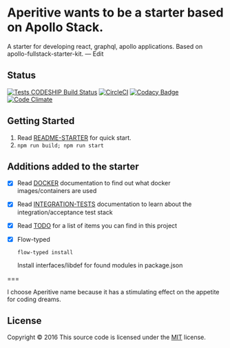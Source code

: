 # Aperitive wants to be a starter based on Apollo Stack.
A starter for developing react, graphql, apollo applications. Based on apollo-fullstack-starter-kit. — Edit

## Status
[![Tests CODESHIP Build Status](https://codeship.com/projects/81085e90-8e67-0134-6a22-5e4cacc66032/status?branch=master)](https://codeship.com/projects/81085e90-8e67-0134-6a22-5e4cacc66032/status?branch=master)
[![CircleCI](https://circleci.com/gh/redcom/aperitive/tree/master.svg?style=svg)](https://circleci.com/gh/redcom/aperitive/tree/master)
[![Codacy Badge](https://api.codacy.com/project/badge/Coverage/bd8b6bef7fa547ab98ffaf3c85cd3ad3)](https://www.codacy.com/app/red-com/aperitive?utm_source=github.com&amp;utm_medium=referral&amp;utm_content=redcom/aperitive&amp;utm_campaign=Badge_Coverage)
[![Code Climate](https://codeclimate.com/github/redcom/aperitive/badges/gpa.svg)](https://codeclimate.com/github/redcom/aperitive)

## Getting Started

1. Read [README-STARTER] for quick start.
2. ```npm run build; npm run start```

## Additions added to the starter

- [x] Read [DOCKER] documentation to find out what docker images/containers are used
- [x] Read [INTEGRATION-TESTS] documentation to learn about the integration/acceptance test stack
- [x] Read [TODO] for a list of items you can find in this project
- [x] Flow-typed
  ```
  flow-typed install
  ```
  Install interfaces/libdef for found modules in package.json


===

I choose Aperitive name because it has a stimulating effect on the appetite for coding dreams.

## License
Copyright © 2016 This source code is licensed under the [MIT] license.

[MIT]: LICENSE
[README-STARTER]: README-STARTER.md
[TODO]: TODO.md
[DOCKER]: docs/Docker.md
[INTEGRATION-TESTS]: docs/IntegrationTests.md
